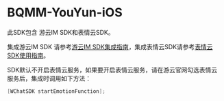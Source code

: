 # BQMM-YouYun-iOS

此SDK包含 游云IM SDK和表情云SDK。

集成游云IM SDK 请参考[游云IM SDK集成指南](https://github.com/youyundeveloper/wchatsdk_ios)，集成表情云SDK请参考[表情云SDK使用指南](http://open.biaoqingmm.com/doc/sdk/index.html)。

SDK默认不开启表情云服务，如果要开启表情云服务，请在游云官网勾选表情云服务后，集成时调用如下方法：

```objective-c
[WChatSDK startEmotionFunction];
```



